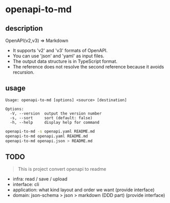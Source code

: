 # openapi-to-md

## description

OpenAPI(v2,v3) => Markdown

- It supports 'v2' and 'v3' formats of OpenAPI.
- You can use 'json' and 'yaml' as input files.
- The output data structure is in TypeScript format.
- The reference does not resolve the second reference because it avoids recursion.

## usage

```
Usage: openapi-to-md [options] <source> [destination]

Options:
  -V, --version  output the version number
  -s, --sort     sort (default: false)
  -h, --help     display help for command
```

```sh
openapi-to-md -s openapi.yaml README.md
openapi-to-md openapi.yaml README.md
openapi-to-md openapi.json > README.md
```

## TODO

> This is project convert openapi to readme

- infra: read / save / upload 
- interface: cli
- application: what kind layout and order we want (provide interface)
- domain: json-schema > json > markdown (DDD part) (provide interface)

